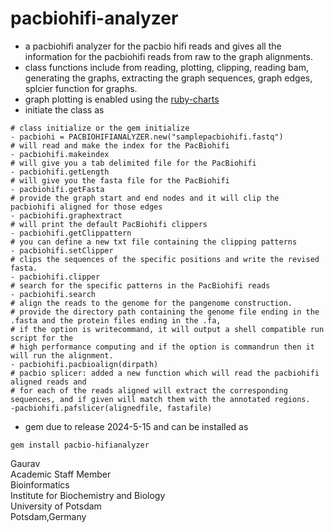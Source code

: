 # pacbiohifi-analyzer
- a pacbiohifi analyzer for the pacbio hifi reads and gives all the information for the pacbiohifi reads from raw to the graph alignments. 
- class functions include from reading, plotting, clipping, reading bam, generating the graphs, extracting the graph sequences, graph edges, splcier function for graphs.
- graph plotting is enabled using the [ruby-charts](https://github.com/ankane/chartkick)
- initiate the class as 
```
# class initialize or the gem initialize
- pacbiohi = PACBIOHIFIANALYZER.new("samplepacbiohifi.fastq")
# will read and make the index for the PacBiohifi
- pacbiohifi.makeindex
# will give you a tab delimited file for the PacBiohifi
- pacbiohifi.getLength
# will give you the fasta file for the PacBiohifi
- pacbiohifi.getFasta
# provide the graph start and end nodes and it will clip the pacbiohifi aligned for those edges
- pacbiohifi.graphextract
# will print the default PacBiohifi clippers
- pacbiohifi.getClippattern 
# you can define a new txt file containing the clipping patterns
- pacbiohifi.setClipper 
# clips the sequences of the specific positions and write the revised fasta.
- pacbiohifi.clipper
# search for the specific patterns in the PacBiohifi reads 
- pacbiohifi.search
# align the reads to the genome for the pangenome construction. 
# provide the directory path containing the genome file ending in the .fasta and the protein files ending in the .fa, 
# if the option is writecommand, it will output a shell compatible run script for the 
# high performance computing and if the option is commandrun then it will run the alignment. 
- pacbiohifi.pacbioalign(dirpath) 
# pacbio splicer: added a new function which will read the pacbiohifi aligned reads and 
# for each of the reads aligned will extract the corresponding sequences, and if given will match them with the annotated regions.
-pacbiohifi.pafslicer(alignedfile, fastafile)
```
- gem due to release 2024-5-15 and can be installed as
```
gem install pacbio-hifianalyzer
```

Gaurav \
Academic Staff Member \
Bioinformatics \
Institute for Biochemistry and Biology \
University of Potsdam \
Potsdam,Germany


